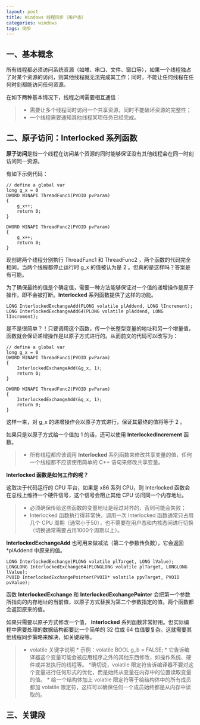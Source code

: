 ```yaml
---
layout: post
title: Windows 线程同步（用户态）
categories: windows
tags: 同步
---
```


## 一、基本概念

所有线程都必须访问系统资源（如堆、串口、文件、窗口等），如果一个线程独占了对某个资源的访问，则其他线程就无法完成其工作；同时，不能让任何线程在任何时刻都能访问任何资源。

在如下两种基本情况下，线程之间需要相互通信：

>* 需要让多个线程同时访问一个共享资源，同时不能破坏资源的完整性；
>* 一个线程需要通知其他线程某项任务已经完成。

## 二、原子访问：Interlocked 系列函数

**原子访问**是指一个线程在访问某个资源的同时能够保证没有其他线程会在同一时刻访问同一资源。

有如下示例代码：

    // define a global var
	long g_x = 0
	DWORD WINAPI ThreadFunc1(PVOID pvParam)
	{
		g_x++;
		return 0;
	}

	DWORD WINAPI ThreadFunc2(PVOID pvParam)
	{
		g_x++;
		return 0;
	}

现创建两个线程分别执行 ThreadFunc1 和 ThreadFunc2 ，两个函数的代码完全相同，当两个线程都停止运行时 g_x 的值被认为是 2 。但真的是这样吗？答案是有可能。

<!--more-->

为了确保最终的值是个确定值，需要一种方法能够保证对一个值的递增操作是原子操作，即不会被打断。**Interlocked** 系列函数提供了这样的功能。

	LONG InterlockedExchangeAdd(PLONG volatile plAddend, LONG lIncrement);
	LONG InterlockedExchangeAdd64(PLONG volatile plAddend, LONG lIncrement);

是不是很简单？！只要调用这个函数，传一个长整型变量的地址和另一个增量值，函数就会保证递增操作是以原子方式进行的。从而前文的代码可以改写为：

	// define a global var
	long g_x = 0
	DWORD WINAPI ThreadFunc1(PVOID pvParam)
	{
		InterlockedExchangeAdd(&g_x, 1);
		return 0;
	}

	DWORD WINAPI ThreadFunc2(PVOID pvParam)
	{
		InterlockedExchangeAdd(&g_x, 1);
		return 0;
	}

这样一来，对 g_x 的递增操作会以原子方式进行，保证其最终的值将等于 2 。

如果只是以原子方式给一个值加 1 的话，还可以使用 **InterlockedIncrement** 函数。

>* 所有线程都应该调用 **Interlocked** 系列函数来修改共享变量的值，任何一个线程都不应该使用简单的 C++ 语句来修改共享变量。

**Interlocked 函数是如何工作的呢？**

这取决于代码运行的 CPU 平台，如果是 x86 系列 CPU，则 Interlocked 函数会在总线上维持一个硬件信号，这个信号会阻止其他 CPU 访问同一个内存地址。

>* 必须确保传给这些函数的变量地址是经过对齐的，否则可能会失败；
>* Interlocked 函数执行得非常快，调用一次 Interlocked 函数通常只占用几个 CPU 周期（通常小于50），也不需要在用户态和内核态间进行切换（切换通常需要占用1000个周期以上）。

**InterlockedExchangeAdd** 也可用来做减法（第二个参数传负数），它会返回 *plAddend 中原来的值。

	LONG InterlockedExchange(PLONG volatile plTarget, LONG lValue);
	LONGLONG InterlockedExchange64(PLONGLONG volatile plTarget, LONGLONG lValue);
	PVOID InterlockedExchangePointer(PVOID* volatile ppvTarget, PVOID pvValue);

函数 **InterlockedExchange** 和 **InterlockedExchangePointer** 会把第一个参数所指向的内存地址的当前值，以原子方式替换为第二个参数指定的值。两个函数都会返回原来的值。

如果只需要以原子方式修改一个值， **Interlocked** 系列函数非常好用。但实际编程中需要处理的数据结构都要比一个简单的 32 位或 64 位值要复杂。这就需要其他线程同步策略来解决，如关键段等。

>* volatile 关键字说明
	* 示例：volatile BOOL g_b = FALSE;
	* 它告诉编译器这个变量可能会被应用程序之外的其他东西修改，如操作系统、硬件或并发执行的线程等。
	*确切说，volatile 限定符告诉编译器不要对这个变量进行任何形式的优化，而是始终从变量在内存中的位置读取变量的值。
	* 给一个结构体加上 volatile 限定符等于给结构体中的所有成员都加 volatile 限定符，这样可以确保任何一个成员始终都是从内存中读取的。

## 三、关键段 
